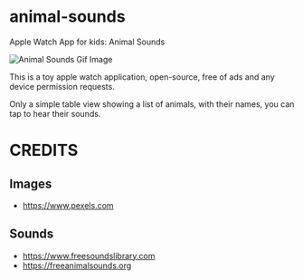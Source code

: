 # animal-sounds
Apple Watch App for kids: Animal Sounds

![Animal Sounds Gif Image](https://github.com/shadowsheep1/animal-sounds/raw/main/animal-sounds.gif)

This is a toy apple watch application, open-source, free of ads and any device permission requests.

Only a simple table view showing a list of animals, with their names, you can tap to hear their sounds.

# CREDITS

## Images

- https://www.pexels.com

## Sounds

- https://www.freesoundslibrary.com
- https://freeanimalsounds.org
